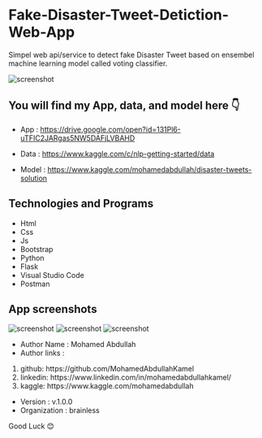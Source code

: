 # Fake-Disaster-Tweet-Detiction-Web-App

Simpel web api/service to detect fake Disaster Tweet based on ensembel machine learning model called voting classifier.

![screenshot](https://about.twitter.com/content/dam/about-twitter/company/brand-resources/en_us/OTB_Company_Blue.png.img.fullhd.medium.png)

## You will find my App, data, and model here 👇

* App : https://drive.google.com/open?id=131Pl6-uTFIC2JARgas5NW5DAFjLVBAHD

* Data : https://www.kaggle.com/c/nlp-getting-started/data

* Model : https://www.kaggle.com/mohamedabdullah/disaster-tweets-solution

## Technologies and Programs

* Html
* Css
* Js
* Bootstrap
* Python
* Flask
* Visual Studio Code
* Postman

## App screenshots

![screenshot](https://i.imgur.com/TNfqrnq.png)
![screenshot](https://i.imgur.com/MsW2NY6.png)
![screenshot](https://i.imgur.com/37gNZ3k.png)


* Author Name : Mohamed Abdullah
* Author links :   
<ol>
  <li>github: https://github.com/MohamedAbdullahKamel</li>
  <li>linkedin:  https://www.linkedin.com/in/mohamedabdullahkamel/</li>
  <li>kaggle:  https://www.kaggle.com/mohamedabdullah</li>
</ol>
                                      
* Version : v.1.0.0
* Organization : brainless

Good Luck 😊
